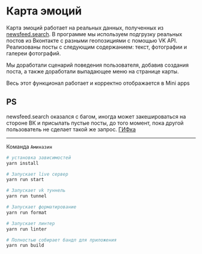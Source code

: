 # Карта эмоций

Карта эмоций работает на реальных данных, полученных из
[newsfeed.search](https://vk.com/dev/newsfeed.search).
В программе мы используем подгрузку реальных постов из Вконтакте с разными геопозициями с помощью VK API. Реализованы посты с следующим содержанием: текст, фотографии и галереи фотографий.

Мы доработали сценарий поведения пользователя, добавив создания поста, а также доработали выпадающее меню на странице карты.

Весь этот функционал работает и корректно отображается в Mini apps

## PS

newsfeed.search оказался с багом, иногда может закешироваться
на стороне ВК и присылать пустые посты, до того момент, пока
другой пользователь не сделает такой же запрос.
[ГИФка](https://vk.com/doc117253521_568151978?hash=13b7155d4817b7e9e4&dl=40d9855c935dfa4257)

---

Команда `Аминазин`

```sh
# установка зависимостей
yarn install

# Запускает live сервер
yarn run start

# Запускает vk туннель
yarn run tunnel

# Запускает форматирование
yarn run format

# Запускает линтер
yarn run linter

# Полностью собирает бандл для приложения
yarn run build
```
